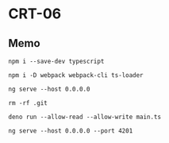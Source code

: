 # CRT-06

## Memo
```
npm i --save-dev typescript
```

```
npm i -D webpack webpack-cli ts-loader
```

```
ng serve --host 0.0.0.0
```

```
rm -rf .git
```

```
deno run --allow-read --allow-write main.ts
```

```
ng serve --host 0.0.0.0 --port 4201
```
